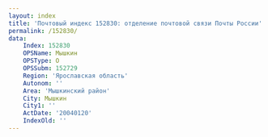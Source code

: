 ```yaml
---
layout: index
title: 'Почтовый индекс 152830: отделение почтовой связи Почты России'
permalink: /152830/
data:
    Index: 152830
    OPSName: Мышкин
    OPSType: О
    OPSSubm: 152729
    Region: 'Ярославская область'
    Autonom: ''
    Area: 'Мышкинский район'
    City: Мышкин
    City1: ''
    ActDate: '20040120'
    IndexOld: ''
---
```


